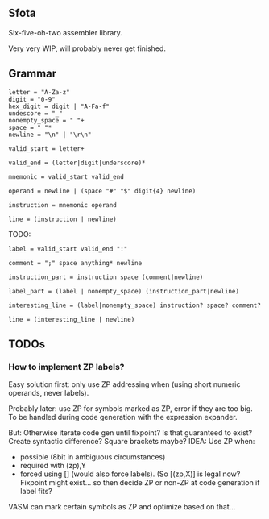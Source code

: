 Sfota
-----

Six-five-oh-two assembler library.

Very very WIP, will probably never get finished.

## Grammar
```
letter = "A-Za-z"
digit = "0-9"
hex_digit = digit | "A-Fa-f"
undescore = "_"
nonempty_space = " "+
space = " "*
newline = "\n" | "\r\n"

valid_start = letter+

valid_end = (letter|digit|underscore)*

mnemonic = valid_start valid_end

operand = newline | (space "#" "$" digit{4} newline)

instruction = mnemonic operand

line = (instruction | newline)
```

TODO:
```
label = valid_start valid_end ":"

comment = ";" space anything* newline

instruction_part = instruction space (comment|newline)

label_part = (label | nonempty_space) (instruction_part|newline)

interesting_line = (label|nonempty_space) instruction? space? comment?

line = (interesting_line | newline)
```

## TODOs

### How to implement ZP labels?

Easy solution first: only use ZP addressing when (using short numeric operands, never labels).

Probably later: use ZP for symbols marked as ZP, error if they are too big.
To be handled during code generation with the expression expander.

But:
Otherwise iterate code gen until fixpoint? Is that guaranteed to exist?
Create syntactic difference? Square brackets maybe?
IDEA:
Use ZP when:
* possible (8bit in ambiguous circumstances)
* required with (zp),Y
* forced using [] (would also force labels). (So \[(zp,X)\] is legal now?
Fixpoint might exist... so then decide ZP or non-ZP at code generation if label fits?

VASM can mark certain symbols as ZP and optimize based on that...
